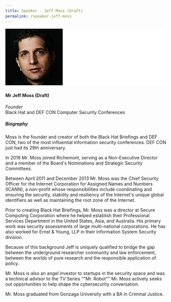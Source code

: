 ```yaml
---
title: Speaker - Jeff Moss (Draft)
permalink: /speaker-jeff-moss
---
```

![Jeff Moss](/images/speakers/Jeff-Moss.jpg)

#### **Mr Jeff Moss (Draft)**

*Founder*  
Black Hat and DEF CON Computer Security Conferences

##### **Biography**

Moss is the founder and creator of both the Black Hat Briefings and DEF CON, two of the most influential information security conferences. DEF CON just had its 29th anniversary.

In 2016 Mr. Moss joined Richemont, serving as a Non-Executive Director and a member of the Board's Nominations and Strategic Security Committees. 

Between April 2011 and December 2013 Mr. Moss was the Chief Security Officer for the Internet Corporation for Assigned Names and Numbers (ICANN), a non-profit whose responsibilities include coordinating and ensuring the security, stability and resiliency of the Internet's unique global identifiers as well as maintaining the root zone of the Internet.

Prior to creating Black Hat Briefings, Mr. Moss was a director at Secure Computing Corporation where he helped establish their Professional Services Department in the United States, Asia, and Australia. His primary work was security assessments of large multi-national corporations. He has also worked for Ernst & Young, LLP in their Information System Security division. 

Because of this background Jeff is uniquely qualified to bridge the gap between the underground researcher community and law enforcement, between the worlds of pure research and the responsible application of policy. 

Mr. Moss is also an angel investor to startups in the security space and was a technical advisor to the TV Series ""Mr. Robot"" Mr. Moss actively seeks out opportunities to help shape the cybersecurity conversation. 

Mr. Moss graduated from Gonzaga University with a BA in Criminal Justice.